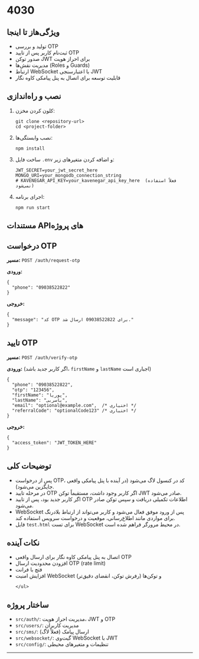 <body>

  <h1>4030</h1>


  <section>
    <h2>ویژگی‌هاز تا اینجا</h2>
    <ul>
      <li>تولید و بررسی OTP</li>
      <li>ثبت‌نام کاربر پس از تایید OTP</li>
      <li>صدور توکن JWT برای احراز هویت</li>
      <li>مدیریت نقش‌ها (Roles و Guards)</li>
      <li>ارتباط WebSocket با اعتبارسنجی JWT</li>
      <li>قابلیت توسعه برای اتصال به پنل پیامکی کاوه نگار</li>
    </ul>
  </section>

  <section>
    <h2>نصب و راه‌اندازی</h2>
    <ol>
      <li>کلون کردن مخزن:
        <pre><code>git clone &lt;repository-url&gt;
cd &lt;project-folder&gt;</code></pre>
      </li>
      <li>نصب وابستگی‌ها:
        <pre><code>npm install</code></pre>
      </li>
      <li>ساخت فایل <code>.env</code> و اضافه کردن متغیرهای زیر:
        <pre><code>JWT_SECRET=your_jwt_secret_here
MONGO_URI=your_mongodb_connection_string
# KAVENEGAR_API_KEY=your_kavenegar_api_key_here  (فعلاً استفاده نمی‌شود)</code></pre>
      </li>
      <li>اجرای برنامه:
        <pre><code>npm run start</code></pre>
      </li>
    </ol>
  </section>

  <section>
   <h1>مستندات APIهای پروژه</h1>

  <section>
    <h2>درخواست OTP</h2>
    <p><strong>مسیر:</strong> <code>POST /auth/request-otp</code></p>
    <p><strong>ورودی:</strong></p>
    <pre><code>{
  "phone": "09038522822"
}</code></pre>
    <p><strong>خروجی:</strong></p>
    <pre><code>{
  "message": "کد OTP برای 09038522822 ارسال شد."
}</code></pre>
  </section>

  <section>
    <h2>تایید OTP</h2>
    <p><strong>مسیر:</strong> <code>POST /auth/verify-otp</code></p>
    <p><strong>ورودی:</strong> (اگر کاربر جدید باشد، <code>firstName</code> و <code>lastName</code> اجباری است)</p>
    <pre><code>{
  "phone": "09038522822",
  "otp": "123456",
  "firstName": "پوریا",
  "lastName": "یاسربی",
  "email": "optional@example.com",  /* اختیاری */
  "referralCode": "optionalCode123" /* اختیاری */
}</code></pre>
    <p><strong>خروجی:</strong></p>
    <pre><code>{
  "access_token": "JWT_TOKEN_HERE"
}</code></pre>
  </section>

  <section>
    <h2>توضیحات کلی</h2>
    <ul>
      <li>پس از درخواست OTP، کد در کنسول لاگ می‌شود (در آینده با پنل پیامکی واقعی جایگزین می‌شود).</li>
      <li>در مرحله تایید OTP اگر کاربر وجود داشت، مستقیماً توکن JWT صادر می‌شود.</li>
      <li>اگر کاربر جدید بود، پس از تایید OTP اطلاعات تکمیلی دریافت و سپس توکن صادر می‌شود.</li>
       <li>WebSocket پس از ورود موفق فعال می‌شود و کاربر می‌تواند از ارتباط بلادرنگ برای مواردی مانند اطلاع‌رسانی، موقعیت و درخواست سرویس استفاده کند.</li>
      <li>فایل <code>test.html</code> برای تست WebSocket در محیط مرورگر فراهم شده است.</li>
    </ul>
  </section>
  <section>
    <h2>نکات آینده</h2>
    <ul>
      <li>اتصال به پنل پیامکی کاوه نگار برای ارسال واقعی OTP</li>
      <li>افزودن محدودیت ارسال OTP (rate limit)</li>
      <li>فتچ با فرانت</li>
      <li>افزایش امنیت WebSocket و توکن‌ها (رفرش توکن، انقضای دقیق‌تر)</li>
      
    </ul>
  </section>

  <section>
    <h2>ساختار پروژه</h2>
    <ul>
      <li><code>src/auth/</code>: مدیریت احراز هویت، JWT و OTP</li>
      <li><code>src/users/</code>: مدیریت کاربران</li>
      <li><code>src/sms/</code>: ارسال پیامک (فعلاً لاگ)</li>
      <li><code>src/websocket/</code>: گیت‌وی WebSocket با JWT</li>
      <li><code>src/config/</code>: تنظیمات و متغیرهای محیطی</li>
    </ul>
  </section>

  <hr />

 
</body>
